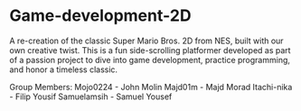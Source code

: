 # Game-development-2D


A re-creation of the classic Super Mario Bros. 2D from NES, built with our own creative twist. This is a fun side-scrolling platformer developed as part of a passion project to dive into game development, practice programming, and honor a timeless classic.

Group Members:
Mojo0224    - John Molin
Majd01m     - Majd Morad
Itachi-nika - Filip Yousif
Samuelamsih - Samuel Yousef
